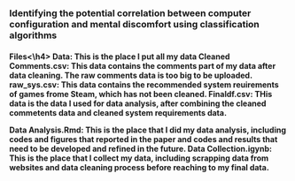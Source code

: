 <h3>Identifying the potential correlation between computer configuration and mental discomfort using classification algorithms</h3>

<h4>Files<\h4>
Data: This is the place I put all my data
  Cleaned Comments.csv: This data contains the comments part of my data after data cleaning. The raw comments data is too big to be uploaded.
  raw_sys.csv: This data contains the recommended system reuirements of games frome Steam, which has not been cleaned.
  Finaldf.csv: THis data is the data I used for data analysis, after combining the cleaned commetents data and cleaned system requirements data. 
 
Data Analysis.Rmd: This is the place that I did my data analysis, including codes and figures that reported in the paper and codes and results that need to be developed and refined in the future.
Data Collection.igynb: This is the place that I collect my data, including scrapping data from websites and data cleaning process before reaching to my final data.

